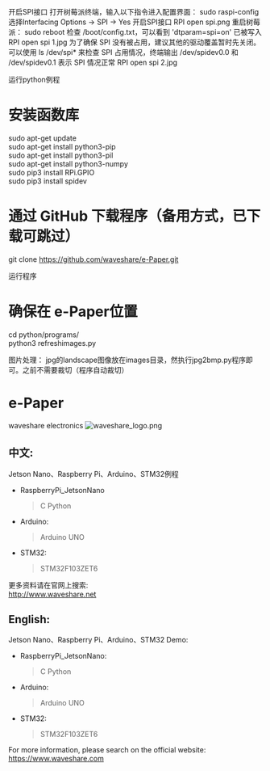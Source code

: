开启SPI接口
打开树莓派终端，输入以下指令进入配置界面：
sudo raspi-config
选择Interfacing Options -> SPI -> Yes 开启SPI接口
RPI open spi.png
重启树莓派：
sudo reboot
检查 /boot/config.txt，可以看到 'dtparam=spi=on' 已被写入
RPI open spi 1.jpg
为了确保 SPI 没有被占用，建议其他的驱动覆盖暂时先关闭。可以使用 ls /dev/spi* 来检查 SPI 占用情况，终端输出 /dev/spidev0.0 和 /dev/spidev0.1 表示 SPI 情况正常
RPI open spi 2.jpg


运行python例程
# 安装函数库
sudo apt-get update  
sudo apt-get install python3-pip  
sudo apt-get install python3-pil  
sudo apt-get install python3-numpy  
sudo pip3 install RPi.GPIO  
sudo pip3 install spidev  

# 通过 GitHub 下载程序（备用方式，已下载可跳过）
git clone https://github.com/waveshare/e-Paper.git  

运行程序
# 确保在 e-Paper位置
cd python/programs/  
python3 refreshimages.py 

图片处理：
jpg的landscape图像放在images目录，然执行jpg2bmp.py程序即可。之前不需要裁切（程序自动裁切）

 
 # e-Paper  
waveshare electronics
![waveshare_logo.png](waveshare_logo.png)

## 中文:  
Jetson Nano、Raspberry Pi、Arduino、STM32例程
* RaspberryPi_JetsonNano  
    > C
    > Python 
* Arduino:  
    > Arduino UNO  
* STM32:  
    > STM32F103ZET6 
    
更多资料请在官网上搜索:  
http://www.waveshare.net


## English:  
Jetson Nano、Raspberry Pi、Arduino、STM32 Demo:  
* RaspberryPi_JetsonNano:  
    > C
    > Python
* Arduino:  
    > Arduino UNO  
* STM32:  
    > STM32F103ZET6 
    
For more information, please search on the official website:   
https://www.waveshare.com



